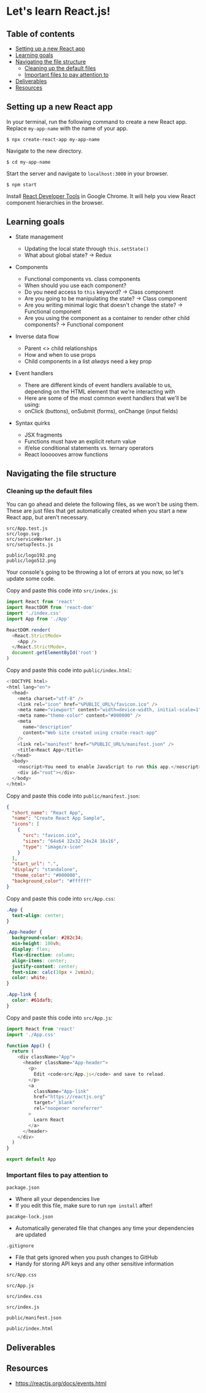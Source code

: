 # Let's learn React.js!

## Table of contents
* [Setting up a new React app](#setup)
* [Learning goals](#goals)
* [Navigating the file structure](#files)
  * [Cleaning up the default files](#clean-up)
  * [Important files to pay attention to](#important-files)
* [Deliverables](#deliverables)
* [Resources](#resources)

<a name="setup"/>

## Setting up a new React app
In your terminal, run the following command to create a new React app. Replace `my-app-name` with the name of your app.

```
$ npx create-react-app my-app-name
```

Navigate to the new directory.

```
$ cd my-app-name
```

Start the server and navigate to `localhost:3000` in your browser.

```
$ npm start
```

Install [React Developer Tools](https://reactjs.org/blog/2015/09/02/new-react-developer-tools.html#installation) in Google Chrome. It will help you view React component hierarchies in the browser.

<a name="goals"/>

## Learning goals
* State management
  * Updating the local state through `this.setState()`
  * What about global state? -> Redux

* Components
  * Functional components vs. class components
  * When should you use each component?
  * Do you need access to `this` keyword? -> Class component
  * Are you going to be manipulating the state? -> Class component
  * Are you writing minimal logic that doesn't change the state? -> Functional component
  * Are you using the component as a container to render other child components? -> Functional component

* Inverse data flow
  * Parent <> child relationships
  * How and when to use props
  * Child components in a list *always* need a key prop

* Event handlers
  * There are different kinds of event handlers available to us, depending on the HTML element that we're interacting with
  * Here are some of the most common event handlers that we'll be using:
  * onClick (buttons), onSubmit (forms), onChange (input fields)

* Syntax quirks
  * JSX fragments
  * Functions must have an explicit return value
  * if/else conditional statements vs. ternary operators
  * React loooooves arrow functions

<a name="files"/>

## Navigating the file structure

<a name="clean-up"/>

### Cleaning up the default files
You can go ahead and delete the following files, as we won't be using them. These are just files that get automatically created when you start a new React app, but aren't necessary. 

```
src/App.test.js
src/logo.svg
src/serviceWorker.js
src/setupTests.js

public/logo192.png
public/logo512.png
```

Your console's going to be throwing a lot of errors at you now, so let's update some code.

Copy and paste this code into `src/index.js`:

```javascript
import React from 'react'
import ReactDOM from 'react-dom'
import './index.css'
import App from './App'

ReactDOM.render(
  <React.StrictMode>
    <App />
  </React.StrictMode>,
  document.getElementById('root')
)
```

Copy and paste this code into `public/index.html`:

```javascript
<!DOCTYPE html>
<html lang="en">
  <head>
    <meta charset="utf-8" />
    <link rel="icon" href="%PUBLIC_URL%/favicon.ico" />
    <meta name="viewport" content="width=device-width, initial-scale=1" />
    <meta name="theme-color" content="#000000" />
    <meta
      name="description"
      content="Web site created using create-react-app"
    />
    <link rel="manifest" href="%PUBLIC_URL%/manifest.json" />
    <title>React App</title>
  </head>
  <body>
    <noscript>You need to enable JavaScript to run this app.</noscript>
    <div id="root"></div>
  </body>
</html>
```

Copy and paste this code into `public/manifest.json`:

```json
{
  "short_name": "React App",
  "name": "Create React App Sample",
  "icons": [
    {
      "src": "favicon.ico",
      "sizes": "64x64 32x32 24x24 16x16",
      "type": "image/x-icon"
    }
  ],
  "start_url": ".",
  "display": "standalone",
  "theme_color": "#000000",
  "background_color": "#ffffff"
}
```

Copy and paste this code into `src/App.css`:

```css
.App {
  text-align: center;
}

.App-header {
  background-color: #282c34;
  min-height: 100vh;
  display: flex;
  flex-direction: column;
  align-items: center;
  justify-content: center;
  font-size: calc(10px + 2vmin);
  color: white;
}

.App-link {
  color: #61dafb;
}
```

Copy and paste this code into `src/App.js`:

```javascript
import React from 'react'
import './App.css'

function App() {
  return (
    <div className="App">
      <header className="App-header">
        <p>
          Edit <code>src/App.js</code> and save to reload.
        </p>
        <a
          className="App-link"
          href="https://reactjs.org"
          target="_blank"
          rel="noopener noreferrer"
        >
          Learn React
        </a>
      </header>
    </div>
  )
}

export default App
```

<a name="important-files"/>

### Important files to pay attention to

`package.json`
  * Where all your dependencies live
  * If you edit this file, make sure to run `npm install` after!

`pacakge-lock.json`
  * Automatically generated file that changes any time your dependencies are updated

`.gitignore`
  * File that gets ignored when you push changes to GitHub
  * Handy for storing API keys and any other sensitive information

`src/App.css`

`src/App.js`

`src/index.css`

`src/index.js`

`public/manifest.json`

`public/index.html`

<a name="deliverables"/>

## Deliverables

<a name="resources"/>

## Resources
* https://reactjs.org/docs/events.html